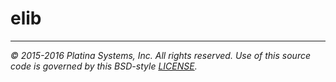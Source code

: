 # elib

---

*&copy; 2015-2016 Platina Systems, Inc. All rights reserved.
Use of this source code is governed by this BSD-style [LICENSE].*

[LICENSE]: ../LICENSE

